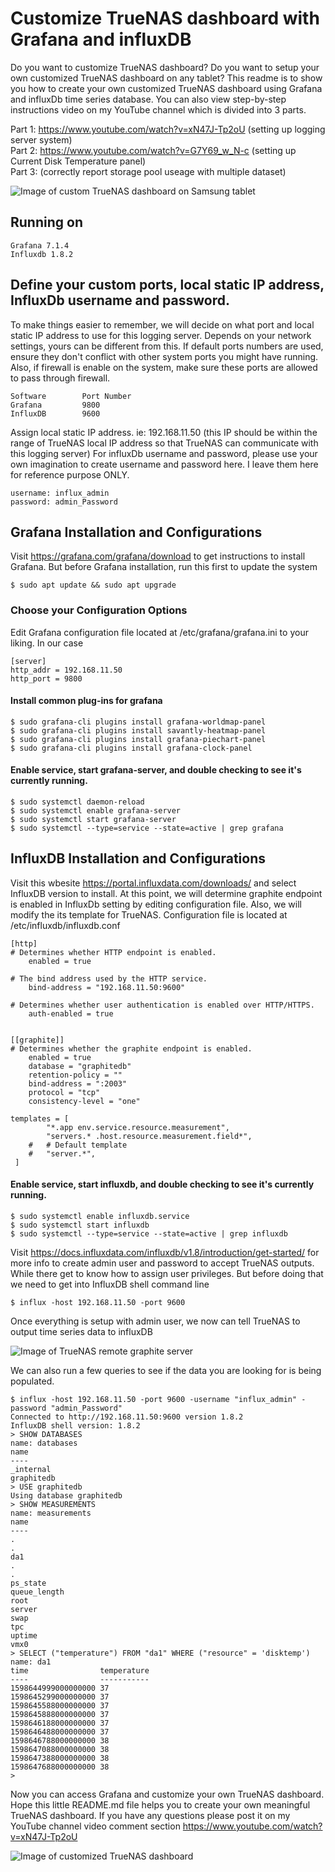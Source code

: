 # Customize TrueNAS dashboard with Grafana and influxDB
Do you want to customize TrueNAS dashboard? Do you want to setup your own customized TrueNAS dashboard on any tablet? This readme is to show you how to create your own customized TrueNAS dashboard using Grafana and influxDb time series database. You can also view step-by-step instructions video on my YouTube channel which is divided into 3 parts.

Part 1: https://www.youtube.com/watch?v=xN47J-Tp2oU (setting up logging server system)  
Part 2: https://www.youtube.com/watch?v=G7Y69_w_N-c (setting up Current Disk Temperature panel)  
Part 3: (correctly report storage pool useage with multiple dataset)



![Image of custom TrueNAS dashboard on Samsung tablet](https://github.com/cucac/truenas-influxdb-grafana/blob/master/custom_TrueNAS_dahsboard.jpg)

## Running on

    Grafana 7.1.4
    Influxdb 1.8.2

## Define your custom ports, local static IP address, InfluxDb username and password.
To make things easier to remember, we will decide on what port and local static IP address to use for this logging server. Depends on your network settings, yours can be different from this. If default ports numbers are used, ensure they don't conflict with other system ports you might have running. Also, if firewall is enable on the system, make sure these ports are allowed to pass through firewall.

	Software        Port Number
	Grafana         9800
	InfluxDB        9600
	
Assign local static IP address. ie: 192.168.11.50 (this IP should be within the range of TrueNAS local IP address so that TrueNAS can communicate with this logging server)
For influxDb username and password, please use your own imagination to create username and password here. I leave them here for reference purpose ONLY.

	username: influx_admin
	password: admin_Password

## Grafana Installation and Configurations
Visit https://grafana.com/grafana/download to get instructions to install Grafana. But before Grafana installation, run this first to update the system

	$ sudo apt update && sudo apt upgrade

### Choose your Configuration Options
Edit Grafana configuration file located at /etc/grafana/grafana.ini to your liking. In our case
	
	[server]
	http_addr = 192.168.11.50
	http_port = 9800

#### Install common plug-ins for grafana
	$ sudo grafana-cli plugins install grafana-worldmap-panel
	$ sudo grafana-cli plugins install savantly-heatmap-panel
	$ sudo grafana-cli plugins install grafana-piechart-panel
	$ sudo grafana-cli plugins install grafana-clock-panel
	
#### Enable service, start grafana-server, and double checking to see it's currently running.
	$ sudo systemctl daemon-reload
	$ sudo systemctl enable grafana-server
	$ sudo systemctl start grafana-server
	$ sudo systemctl --type=service --state=active | grep grafana    
    
    
## InfluxDB Installation and Configurations
Visit this wbesite https://portal.influxdata.com/downloads/ and select InfluxDB version to install. At this point, we will determine graphite endpoint is enabled in InfluxDb setting by editing configuration file. Also, we will modify the its template for TrueNAS. Configuration file is located at /etc/influxdb/influxdb.conf 
	
	[http]
	# Determines whether HTTP endpoint is enabled.
    	enabled = true

  	# The bind address used by the HTTP service.
    	bind-address = "192.168.11.50:9600"
	
	# Determines whether user authentication is enabled over HTTP/HTTPS.
    	auth-enabled = true


	[[graphite]]
  	# Determines whether the graphite endpoint is enabled.
   		enabled = true
   		database = "graphitedb"
   		retention-policy = ""
   		bind-address = ":2003"
   		protocol = "tcp"
   		consistency-level = "one"

	templates = [
     		"*.app env.service.resource.measurement",
     		"servers.* .host.resource.measurement.field*",
  		#   # Default template
  		#   "server.*",
  	 ]
			
		
#### Enable service, start influxdb, and double checking to see it's currently running.		
	$ sudo systemctl enable influxdb.service
	$ sudo systemctl start influxdb
	$ sudo systemctl --type=service --state=active | grep influxdb

Visit https://docs.influxdata.com/influxdb/v1.8/introduction/get-started/ for more info to create admin user and password to accept TrueNAS outputs. While there get to know how to assign user privileges. But before doing that we need to get into InfluxDB shell command line

    $ influx -host 192.168.11.50 -port 9600
    
Once everything is setup with admin user, we now can tell TrueNAS to output time series data to influxDB

![Image of TrueNAS remote graphite server](https://github.com/cucac/truenas-influxdb-grafana/blob/master/truenas%20graphite%20setting.JPG)

We can also run a few queries to see if the data you are looking for is being populated.

	$ influx -host 192.168.11.50 -port 9600 -username "influx_admin" -password "admin_Password"
	Connected to http://192.168.11.50:9600 version 1.8.2
	InfluxDB shell version: 1.8.2
	> SHOW DATABASES
	name: databases
	name
	----
	_internal
	graphitedb
	> USE graphitedb
	Using database graphitedb
	> SHOW MEASUREMENTS
	name: measurements
	name
	----
	.
	.
	da1
	.
	.
	ps_state
	queue_length
	root
	server
	swap
	tpc
	uptime
	vmx0
	> SELECT ("temperature") FROM "da1" WHERE ("resource" = 'disktemp')
	name: da1
	time                temperature
	----                -----------
	1598644999000000000 37
	1598645299000000000 37
	1598645588000000000 37
	1598645888000000000 37
	1598646188000000000 37
	1598646488000000000 37
	1598646788000000000 38
	1598647088000000000 38
	1598647388000000000 38
	1598647688000000000 38
	>



Now you can access Grafana and customize your own TrueNAS dashboard. Hope this little README.md file helps you to create your own meaningful TrueNAS dashboard. If you have any questions please post it on my YouTube channel video comment section https://www.youtube.com/watch?v=xN47J-Tp2oU

![Image of customized TrueNAS dashboard](https://github.com/cucac/truenas-influxdb-grafana/raw/master/TrueNAS-dashboard_small.jpg)


